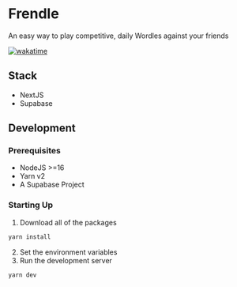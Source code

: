 # Frendle

An easy way to play competitive, daily Wordles against your friends

[![wakatime](https://wakatime.com/badge/github/DannyZolp/frendle.svg)](https://wakatime.com/badge/github/DannyZolp/frendle)

## Stack

- NextJS
- Supabase

## Development

### Prerequisites

- NodeJS >=16
- Yarn v2
- A Supabase Project

### Starting Up

1. Download all of the packages

```bash
yarn install
```

2. Set the environment variables
3. Run the development server

```bash
yarn dev
```
